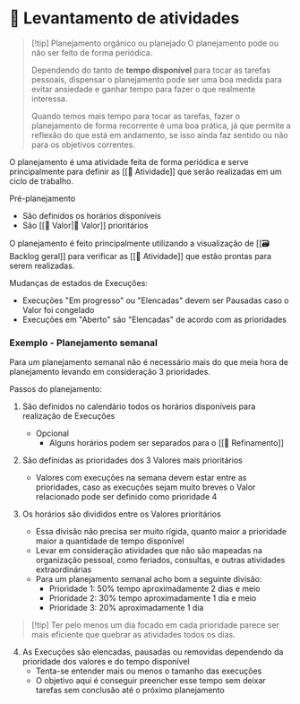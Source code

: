 # 📆 Levantamento de atividades

> [!tip] Planejamento orgânico ou planejado
> O planejamento pode ou não ser feito de forma periódica. 
> 
> Dependendo do tanto de **tempo disponível** para tocar as tarefas pessoais, dispensar o planejamento pode ser uma boa medida para evitar ansiedade e ganhar tempo para fazer o que realmente interessa.
> 
> Quando temos mais tempo para tocar as tarefas, fazer o planejamento de forma recorrente é uma boa prática, já que permite a reflexão do que está em andamento, se isso ainda faz sentido ou não para os objetivos correntes.

O planejamento é uma atividade feita de forma periódica e serve principalmente para definir as [[🚧 Atividade]] que serão realizadas em um ciclo de trabalho.

Pré-planejamento

- São definidos os horários disponíveis
- São [[🌟 Valor|🌟 Valor]] prioritários

O planejamento é feito principalmente utilizando a visualização de [[🗃️ Backlog geral]] para verificar as [[🚧 Atividade]] que estão prontas para serem realizadas.

Mudanças de estados de Execuções:

- Execuções "Em progresso" ou "Elencadas" devem ser Pausadas caso o Valor foi congelado
- Execuções em "Aberto" são "Elencadas" de acordo com as prioridades

### Exemplo - Planejamento semanal

Para um planejamento semanal não é necessário mais do que meia hora de planejamento levando em consideração 3 prioridades.

Passos do planejamento:

1. São definidos no calendário todos os horários disponíveis para realização de Execuções
	- Opcional
		- Alguns horários podem ser separados para o [[🔬 Refinamento]]

2. São definidas as prioridades dos 3 Valores mais prioritários
	- Valores com execuções na semana devem estar entre as prioridades, caso as execuções sejam muito breves o Valor relacionado pode ser definido como prioridade 4

3. Os horários são divididos entre os Valores prioritários
	- Essa divisão não precisa ser muito rígida, quanto maior a prioridade maior a quantidade de tempo disponível
	- Levar em consideração atividades que não são mapeadas na organização pessoal, como feriados, consultas, e outras atividades extraordinárias
	- Para um planejamento semanal acho bom a seguinte divisão:
		- Prioridade 1: 50% tempo aproximadamente 2 dias e meio
		- Prioridade 2: 30% tempo aproximadamente 1 dia e meio
		- Prioridade 3: 20% aproximadamente 1 dia

> [!tip] Ter pelo menos um dia focado em cada prioridade parece ser mais eficiente que quebrar as atividades todos os dias.

4. As Execuções são elencadas, pausadas ou removidas dependendo da prioridade dos valores e do tempo disponível
	- Tenta-se entender mais ou menos o tamanho das execuções
	- O objetivo aqui é conseguir preencher esse tempo sem deixar tarefas sem conclusão até o próximo planejamento
